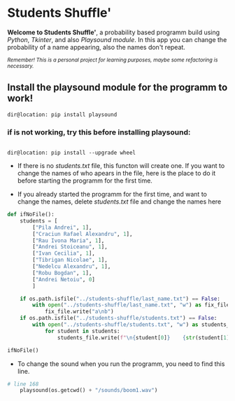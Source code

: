# Students Shuffle'


**Welcome to Students Shuffle'**, a probability based programm build using *Python*, *Tkinter*, and also *Playsound module*. In this app you can change the probability of a name appearing, also the names don't repeat.

<sub>*Remember! This is a personal project for learning purposes, maybe some refactoring is necessary.*</sub>



## Install the playsound module for the programm to work!

```console
dir@location: pip install playsound

```


### if is not working, try this before installing playsound:
```console

dir@location: pip install --upgrade wheel
```


* If there is no *students.txt* file, this functon will create one. If you want to change the names of who apears in the file, here is the place to do it before starting the programm for the first time.

* If you already started the programm for the first time, and want to change the names, delete *students.txt* file and change the names here

```python
def ifNoFile():
    students = [
        ["Pila Andrei", 1], 
        ["Craciun Rafael Alexandru", 1],
        ["Rau Ivona Maria", 1],
        ["Andrei Stoiceanu", 1],
        ["Ivan Cecilia", 1],
        ["Tibrigan Nicolae", 1],
        ["Nedelcu Alexandru", 1],
        ["Robu Bogdan", 1],
        ["Andrei Netoiu", 0]
        ]

    if os.path.isfile("../students-shuffle/last_name.txt") == False:
        with open("../students-shuffle/last_name.txt", "w") as fix_file:
            fix_file.write("a\nb")
    if os.path.isfile("../students-shuffle/students.txt") == False:
        with open("../students-shuffle/students.txt", "w") as students_file:
            for student in students:
                students_file.write(f"\n{student[0]}    {str(student[1])}")

ifNoFile()
```

* To change the sound when you run the programm, you need to find this line.
```python
# line 168
    playsound(os.getcwd() + "/sounds/boom1.wav")
```